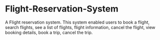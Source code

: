 # Flight-Reservation-System
A Flight reservation system. 
This system enabled users to book a flight, 
search flights, 
see a list of flights, 
flight information, 
cancel the flight, 
view booking details, 
book a trip, 
cancel  the trip.
